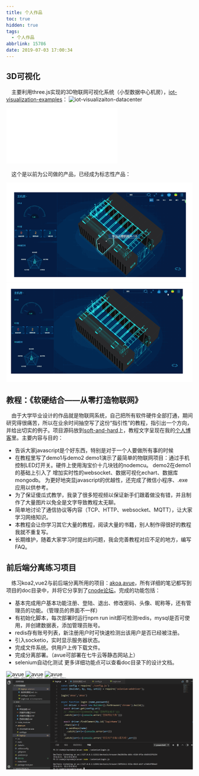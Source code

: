 ```yaml
---
title: 个人作品
toc: true
hidden: true
tags:
  - 个人作品
abbrlink: 15786
date: 2019-07-03 17:00:34
---
```



## 3D可视化
&emsp;主要利用three.js实现的3D物联网可视化系统（小型数据中心机房），[iot-visualization-examples](https://github.com/alwxkxk/iot-visualization-examples)：
![iot-visualizaiton-datacenter](/blog_images/iot-visualizaiton-datacenter.jpg)

<iframe src="//player.bilibili.com/player.html?bvid=BV1g54y1n7XP&page=1" scrolling="no" border="0" frameborder="no" framespacing="0" allowfullscreen="true" class="bilibili-video"> </iframe>

&emsp;这个是以前为公司做的产品，已经成为标志性产品：

![微模块](/blog_images/微模块1.gif)
![微模块](/blog_images/微模块2.gif)

## 教程：《软硬结合——从零打造物联网》
&emsp;由于大学毕业设计的作品就是物联网系统，自己把所有软件硬件全部打通，期间研究得很痛苦，所以在业余时间抽空写了这份“指引性”的教程，指引出一个方向，并给出切实的例子。项目源码放到[soft-and-hard](https://github.com/alwxkxk/soft-and-hard)上，教程文字呈现在我的[个人博客](https://github.com/alwxkxk/blog)里。主要内容与目的：

- 告诉大家javascript是个好东西，特别是对于一个人要做所有事的时候
- 在教程里写了demo1与demo2 demo1演示了最简单的物联网项目：通过手机控制LED灯开关。硬件上使用淘宝价十几块钱的nodemcu。 demo2在demo1的基础上引入了 增加实时性的websocket、数据可视化echart、数据库mongodb。 为更好地突显javascript的优越性，还完成了微信小程序、.exe应用以供参考。
- 为了保证傻瓜式教学，我录了很多短视频以保证新手们跟着做没有错，并且制作了大量图片以免全是文字导致教程太无聊。
- 简单地讨论了通信协议等内容（TCP、HTTP、websocket、MQTT），让大家学习网络知识。
- 本教程会让你学习其它大量的教程，阅读大量的书籍，别人制作得很好的教程我就不重复写。
- 长期维护，随着大家学习时提出的问题，我会完善教程对应不足的地方，编写FAQ。

## 前后端分离练习项目
&emsp;练习koa2,vue2与前后端分离所用的项目：[akoa](https://github.com/alwxkxk/akoa),[avue](https://github.com/alwxkxk/avue)，所有详细的笔记都写到项目的doc目录中，并将它分享到了[cnode论坛](https://cnodejs.org/topic/5a66b313ce45d44045146277)。完成的功能包括：

- 基本完成用户基本功能注册、登陆、退出、修改密码、头像、昵称等，还有管理员的功能。（管理员的界面不一样）
- 有初始化脚本，每次部署时运行npm run init即可检测redis，mysql是否可使用，并创建数据表，添加管理员账号。
- redis存有账号列表，新注册用户时可快速检测出该用户是否已经被注册。
- 引入socketio，实时显示服务器状态。
- 完成文件系统。供用户上传下载文件。
- 完成分离部署。（avue可部署在七牛云等静态网站上）
- selenium自动化测试 更多详细功能点可以查看doc目录下的设计文档。


![avue](/blog_images/avue1.png)
![avue](/blog_images/avue2.png)
![avue](/blog_images/avue3.png)
![avue](/blog_images/avue4.gif)
